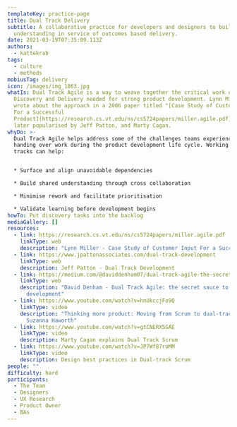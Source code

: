 ```yaml
---
templateKey: practice-page
title: Dual Track Delivery
subtitle: A collaborative practice for developers and designers to build shared
  understanding in service of outcomes based delivery.
date: 2021-03-19T07:35:09.113Z
authors:
  - kattekrab
tags:
  - culture
  - methods
mobiusTag: delivery
icon: /images/img_1863.jpg
whatIs: Dual Track Agile is a way to weave together the critical work of
  Discovery and Delivery needed for strong product development. Lynn Miller
  wrote about the approach in a 2006 paper titled "[Case Study of Customer Input
  For a Successful
  Product](https://research.cs.vt.edu/ns/cs5724papers/miller.agile.pdf)". It was
  later popularised by Jeff Patton, and Marty Cagan.
whyDo: >-
  Dual Track Agile helps address some of the challenges teams experience with
  handing over work during the product development life cycle. Working with dual
  tracks can help:


  * Surface and align unavoidable dependencies

  * Build shared understanding through cross collaboration

  * Minimise rework and facilitate prioritisation

  * Validate learning before development begins
howTo: Put discovery tasks into the backlog
mediaGallery: []
resources:
  - link: https://research.cs.vt.edu/ns/cs5724papers/miller.agile.pdf
    linkType: web
    description: "Lynn Miller - Case Study of Customer Input For a Successful Product "
  - link: https://www.jpattonassociates.com/dual-track-development
    linkType: web
    description: Jeff Patton - Dual Track Development
  - link: https://medium.com/@daviddenham07/dual-track-agile-the-secret-sauce-to-outcome-based-development-601f6003ea73
    linkType: web
    description: "David Denham - Dual Track Agile: the secret sauce to outcome-based
      development"
  - link: https://www.youtube.com/watch?v=hnUkccjFo9Q
    linkType: video
    description: "Thinking more product: Moving from Scrum to dual-track Agile -
      Suzanna Haworth"
  - link: https://www.youtube.com/watch?v=gtCNERX5GAE
    linkType: video
    description: Marty Cagan explains Dual Track Scrum
  - link: https://www.youtube.com/watch?v=JP7Wf87roMM
    linkType: video
    description: Design best practices in Dual-track Scrum
people: ""
difficulty: hard
participants:
  - The Team
  - Designers
  - UX Research
  - Product Owner
  - BAs
---
```

